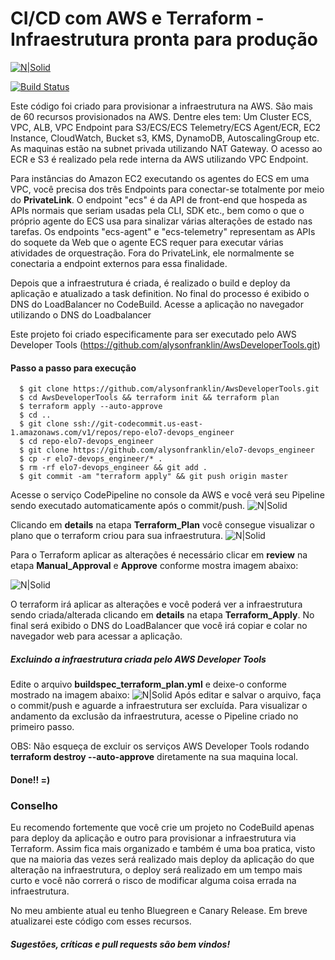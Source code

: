 # CI/CD com AWS e Terraform - Infraestrutura pronta para produção

[![N|Solid](https://miro.medium.com/max/1568/1*DqldXuoO53SQrT137Op4IQ.png)](https://www.linkedin.com/in/alysonfranklin/)

[![Build Status](https://travis-ci.org/joemccann/dillinger.svg?branch=master)](https://www.linkedin.com/in/alysonfranklin/)

Este código foi criado para provisionar a infraestrutura na AWS.
São mais de 60 recursos provisionados na AWS.
Dentre eles tem: Um Cluster ECS, VPC, ALB, VPC Endpoint para S3/ECS/ECS Telemetry/ECS Agent/ECR, EC2 Instance, CloudWatch, Bucket s3, KMS, DynamoDB, AutoscalingGroup etc.
As maquinas estão na subnet privada utilizando NAT Gateway. O acesso ao ECR e S3 é realizado pela rede interna da AWS utilizando VPC Endpoint.

Para instâncias do Amazon EC2 executando os agentes do ECS em uma VPC, você precisa dos três Endpoints para conectar-se totalmente por meio do **PrivateLink**. O endpoint "ecs" é da API de front-end que hospeda as APIs normais que seriam usadas pela CLI, SDK etc., bem como o que o próprio agente do ECS usa para sinalizar várias alterações de estado nas tarefas.
Os endpoints "ecs-agent" e "ecs-telemetry" representam as APIs do soquete da Web que o agente ECS requer para executar várias atividades de orquestração. Fora do PrivateLink, ele normalmente se conectaria a endpoint externos para essa finalidade.

Depois que a infraestrutura é criada, é realizado o build e deploy da aplicação e atualizado a task definition. No final do processo é exibido o DNS do LoadBalancer no CodeBuild. Acesse a aplicação no navegador utilizando o DNS do Loadbalancer

Este projeto foi criado especificamente para ser executado pelo AWS Developer Tools (https://github.com/alysonfranklin/AwsDeveloperTools.git)

#### Passo a passo para execução
```
  $ git clone https://github.com/alysonfranklin/AwsDeveloperTools.git
  $ cd AwsDeveloperTools && terraform init && terraform plan
  $ terraform apply --auto-approve
  $ cd ..
  $ git clone ssh://git-codecommit.us-east-1.amazonaws.com/v1/repos/repo-elo7-devops_engineer
  $ cd repo-elo7-devops_engineer
  $ git clone https://github.com/alysonfranklin/elo7-devops_engineer
  $ cp -r elo7-devops_engineer/* .
  $ rm -rf elo7-devops_engineer && git add .
  $ git commit -am "terraform apply" && git push origin master
```
Acesse o serviço CodePipeline no console da AWS e você verá seu Pipeline sendo executado automaticamente após o commit/push.
![N|Solid](https://i.imgur.com/DhzDi5j.png)

Clicando em **details** na etapa **Terraform_Plan** você consegue visualizar o plano que o terraform criou para sua infraestrutura.
![N|Solid](https://i.imgur.com/w3CuNtK.png)

Para o Terraform aplicar as alterações é necessário clicar em **review** na etapa **Manual_Approval** e **Approve** conforme mostra imagem abaixo:

![N|Solid](https://i.imgur.com/c8n4D4K.png)

O terraform irá aplicar as alterações e você poderá ver a infraestrutura sendo criada/alterada clicando em **details** na etapa **Terraform_Apply**. 
No final será exibido o DNS do LoadBalancer que você irá copiar e colar no navegador web para acessar a aplicação.

##### Excluindo a infraestrutura criada pelo AWS Developer Tools

Edite o arquivo **buildspec_terraform_plan.yml** e deixe-o conforme mostrado na imagem abaixo:
![N|Solid](https://i.imgur.com/EU4PINs.png)
Após editar e salvar o arquivo, faça o commit/push e aguarde a infraestrutura ser excluída.
Para visualizar o andamento da exclusão da infraestrutura, acesse o Pipeline criado no primeiro passo.

OBS: Não esqueça de excluir os serviços AWS Developer Tools rodando **terraform destroy --auto-approve** diretamente na sua maquina local.
#### Done!! =)

### Conselho
Eu recomendo fortemente que você crie um projeto no CodeBuild apenas para deploy da aplicação e outro para provisionar a infraestrutura via Terraform. Assim fica mais organizado e também é uma boa pratica, visto que na maioria das vezes será realizado mais deploy da aplicação do que alteração na infraestrutura, o deploy será realizado em um tempo mais curto e você não correrá o risco de modificar alguma coisa errada na infraestrutura.

No meu ambiente atual eu tenho Bluegreen e Canary Release. Em breve atualizarei este código com esses recursos.

##### Sugestões, críticas e pull requests são bem vindos!
